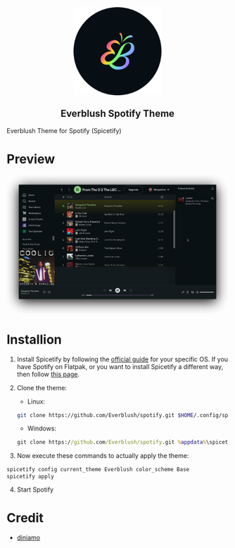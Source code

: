 <div align="center">
<img align="center" src="https://github.com/Everblush/assets/blob/main/logo.png" style="height: 200px; width: 200px;" alt="logo"> 
</div> 

<h2 align="center"> Everblush Spotify Theme</h2>

Everblush Theme for Spotify (Spicetify) 

# Preview
<p align="center"> 
  <img src="https://raw.githubusercontent.com/Everblush/assets/main/spotify/preview.png">
</p>

# Installion
1. Install Spicetify by following the [official guide](https://spicetify.app/docs/getting-started) for your specific OS. If you have Spotify on Flatpak, or you want to install Spicetify a different way, then follow [this page](https://spicetify.app/docs/advanced-usage/installation).
2. Clone the theme:

	- Linux:
	```sh
	git clone https://github.com/Everblush/spotify.git $HOME/.config/spicetify/Themes/Everblush
	```
	- Windows:
	```cmd
	git clone https://github.com/Everblush/spotify.git %appdata%\spicetify\Themes\Everblush
	```
3. Now execute these commands to actually apply the theme:
```
spicetify config current_theme Everblush color_scheme Base
spicetify apply
```
4. Start Spotify

# Credit
* [diniamo](https://github.com/diniamo)
